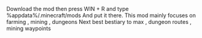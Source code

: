 Download the mod then press WIN + R and type %appdata%/.minecraft/mods And put it there.
This mod mainly focuses on farming , mining , dungeons
Next best bestiary to max , dungeon routes , mining waypoints
